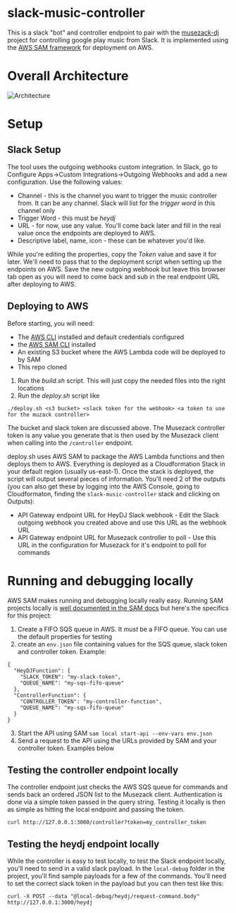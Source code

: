 # slack-music-controller
This is a slack "bot" and controller endpoint to pair with the [musezack-dj](https://github.com/miketypeguy/musezack-dj) project for controlling google play music from Slack.  It is implemented using the [AWS SAM framework](https://github.com/awslabs/serverless-application-model) for deployment on AWS.

# Overall Architecture
![Architecture](https://raw.githubusercontent.com/dnorth98/slack-music-controller/master/images/arch.jpg)

# Setup

## Slack Setup
The tool uses the outgoing webhooks custom integration.  In Slack, go to Configure Apps->Custom Integrations->Outgoing Webhooks and add a new configuration.  Use the following values:
* Channel - this is the channel you want to trigger the music controller from.  It can be any channel.  Slack will list for the *trigger word* in this channel only
* Trigger Word - this must be *heydj*
* URL - for now, use any value. You'll come back later and fill in the real value once the endpoints are deployed to AWS.
* Descriptive label, name, icon - these can be whatever you'd like.

While you're editing the properties, copy the *Token* value and save it for later.  We'll need to pass that to the deployment script when setting up the endpoints on AWS.  Save the new outgoing webhook but leave this browser tab open as you will need to come back and sub in the real endpoint URL after deploying to AWS.

## Deploying to AWS
Before starting, you will need:
* The [AWS CLI](https://aws.amazon.com/cli/) installed and default credentials configured
* the [AWS SAM CLI](https://github.com/awslabs/aws-sam-cli) installed
* An existing S3 bucket where the AWS Lambda code will be deployed to by SAM
* This repo cloned

1. Run the *build.sh* script.  This will just copy the needed files into the right locations
2. Run the *deploy.sh* script like

```
./deploy.sh <s3 bucket> <slack token for the webhook> <a token to use for the muzack controller>
```

The bucket and slack token are discussed above.  The Musezack controller token is any value you generate that is then used by the Musezack client when calling into the `/controller` endpoint.

deploy.sh uses AWS SAM to package the AWS Lambda functions and then deploys them to AWS.  Everything is deployed as a Cloudformation Stack in your default region (usually us-east-1).  Once the stack is deployed, the script will output several pieces of information.  You'll need 2 of the outputs (you can also get these by logging into the AWS Console, going to Cloudformaton, finding the `slack-music-controller` stack and clicking on Outputs):
* API Gateway endpoint URL for HeyDJ Slack webhook - Edit the Slack outgoing webhook you created above and use this URL as the webhook URL
* API Gateway endpoint URL for Musezack controller to poll - Use this URL in the configuration for Musezack for it's endpoint to poll for commands

# Running and debugging locally
AWS SAM makes running and debugging locally really easy.  Running SAM projects locally is [well documented in the SAM docs](https://docs.aws.amazon.com/serverless-application-model/latest/developerguide/serverless-quick-start.html) but here's the specifics for this project:

1. Create a FIFO SQS queue in AWS.  It *must* be a FIFO queue.  You can use the default properties for testing
2. create an `env.json` file containing values for the SQS queue, slack token and controller token.  Example:
```
{
  "HeyDJFunction": {
    "SLACK_TOKEN": "my-slack-token",
    "QUEUE_NAME": "my-sqs-fifo-queue"
  },
  "ControllerFunction": {
    "CONTROLLER_TOKEN": "my-controller-function",
    "QUEUE_NAME": "my-sqs-fifo-queue"
  }
}
```
3.  Start the API using SAM `sam local start-api --env-vars env.json`
4.  Send a request to the API using the URLs provided by SAM and your controller token.  Examples below

## Testing the controller endpoint locally
The controller endpoint just checks the AWS SQS queue for commands and sends back an ordered JSON list to the Musezack client.  Authentication is done via a simple token passed in the query string.  Testing it locally is then as simple as hitting the local endpoint and passing the token.
```
curl http://127.0.0.1:3000/controller?token=my_controller_token
```
## Testing the heydj endpoint locally
While the controller is easy to test locally, to test the Slack endpoint locally, you'll need to send in a valid slack payload.  In the `local-debug` folder in the project, you'll find sample payloads for a few of the commands.  You'll need to set the correct slack token in the payload but you can then test like this:
```
curl -X POST --data "@local-debug/heydj/request-command.body" http://127.0.0.1:3000/heydj
```
